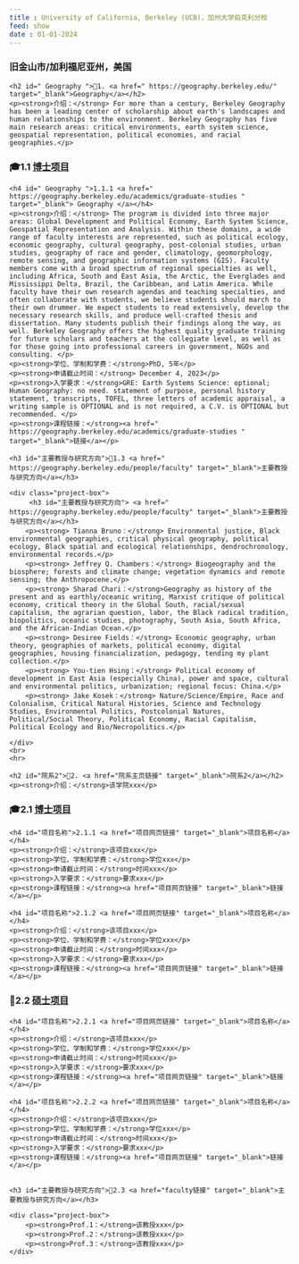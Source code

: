 ```yaml
---
title : University of California, Berkeley (UCB)，加州大学伯克利分校
feed: show
date : 01-01-2024
---
```


<html lang="zh">
<head>
    <meta charset="UTF-8">
    <title> University of California, Berkeley (UCB)，加州大学伯克利分校</title>
    <link rel="stylesheet" href="/assets/css/Template_CSS.css">
</head>
<body>
    <h3>旧金山市/加利福尼亚州，美国</h3>

    <h2 id=" Geography ">🏫1. <a href=" https://geography.berkeley.edu/" target="_blank">Geography</a></h2>
    <p><strong>介绍：</strong> For more than a century, Berkeley Geography has been a leading center of scholarship about earth's landscapes and human relationships to the environment. Berkeley Geography has five main research areas: critical environments, earth system science, geospatial representation, political economies, and racial geographies.</p>

<h3 id="博士项目">🎓1.1 <a href=" https://geography.berkeley.edu/academics/graduate-studies " target="_blank">博士项目</a></h3>

    <h4 id=" Geography ">1.1.1 <a href=" https://geography.berkeley.edu/academics/graduate-studies " target="_blank"> Geography </a></h4>
    <p><strong>介绍：</strong> The program is divided into three major areas: Global Development and Political Economy, Earth System Science, Geospatial Representation and Analysis. Within these domains, a wide range of faculty interests are represented, such as political ecology, economic geography, cultural geography, post-colonial studies, urban studies, geography of race and gender, climatology, geomorphology, remote sensing, and geographic information systems (GIS). Faculty members come with a broad spectrum of regional specialties as well, including Africa, South and East Asia, the Arctic, the Everglades and Mississippi Delta, Brazil, the Caribbean, and Latin America. While faculty have their own research agendas and teaching specialties, and often collaborate with students, we believe students should march to their own drummer. We expect students to read extensively, develop the necessary research skills, and produce well-crafted thesis and dissertation. Many students publish their findings along the way, as well. Berkeley Geography offers the highest quality graduate training for future scholars and teachers at the collegiate level, as well as for those going into professional careers in government, NGOs and consulting. </p>
    <p><strong>学位、学制和学费：</strong>PhD, 5年</p>
    <p><strong>申请截止时间：</strong> December 4, 2023</p>
    <p><strong>入学要求：</strong>GRE: Earth Systems Science: optional; Human Geography: no need. statement of purpose, personal history statement, transcripts, TOFEL, three letters of academic appraisal, a writing sample is OPTIONAL and is not required, a C.V. is OPTIONAL but recommended. </p>
    <p><strong>课程链接：</strong><a href=" https://geography.berkeley.edu/academics/graduate-studies " target="_blank">链接</a></p>

    <h3 id="主要教授与研究方向">🧐1.3 <a href=" https://geography.berkeley.edu/people/faculty" target="_blank">主要教授与研究方向</a></h3>
  
    <div class="project-box">
         <h3 id="主要教授与研究方向"> <a href=" https://geography.berkeley.edu/people/faculty" target="_blank">主要教授与研究方向</a></h3>
        <p><strong> Tianna Bruno：</strong> Environmental justice, Black environmental geographies, critical physical geography, political ecology, Black spatial and ecological relationships, dendrochronology, environmental records.</p>
        <p><strong> Jeffrey Q. Chambers：</strong> Biogeography and the biosphere; forests and climate change; vegetation dynamics and remote sensing; the Anthropocene.</p>
        <p><strong> Sharad Chari：</strong>Geography as history of the present and as earthly/oceanic writing, Marxist critique of political economy, critical theory in the Global South, racial/sexual capitalism, the agrarian question, labor, the Black radical tradition, biopolitics, oceanic studies, photography, South Asia, South Africa, and the African-Indian Ocean.</p>
        <p><strong> Desiree Fields：</strong> Economic geography, urban theory, geographies of markets, political economy, digital geographies, housing financialization, pedagogy, tending my plant collection.</p>
        <p><strong> You-tien Hsing：</strong> Political economy of development in East Asia (especially China), power and space, cultural and environmental politics, urbanization; regional focus: China.</p>
        <p><strong> Jake Kosek：</strong> Nature/Science/Empire, Race and Colonialism, Critical Natural Histories, Science and Technology Studies, Environmental Politics, Postcolonial Natures, Political/Social Theory, Political Economy, Racial Capitalism, Political Ecology and Bio/Necropolitics.</p>

    </div>
    <br>
    <hr>

    <h2 id="院系2">🏫2. <a href="院系主页链接" target="_blank">院系2</a></h2>
    <p><strong>介绍：</strong>该学院xxx</p>

<h3 id="博士项目">🎓2.1 <a href="博士主页链接" target="_blank">博士项目</a></h3>

    <h4 id="项目名称">2.1.1 <a href="项目网页链接" target="_blank">项目名称</a></h4>
    <p><strong>介绍：</strong>该项目xxx</p>
    <p><strong>学位、学制和学费：</strong>学位xxx</p>
    <p><strong>申请截止时间：</strong>时间xxx</p>
    <p><strong>入学要求：</strong>要求xxx</p>
    <p><strong>课程链接：</strong><a href="项目网页链接" target="_blank">链接</a></p>

    <h4 id="项目名称">2.1.2 <a href="项目网页链接" target="_blank">项目名称</a></h4>
    <p><strong>介绍：</strong>该项目xxx</p>
    <p><strong>学位、学制和学费：</strong>学位xxx</p>
    <p><strong>申请截止时间：</strong>时间xxx</p>
    <p><strong>入学要求：</strong>要求xxx</p>
    <p><strong>课程链接：</strong><a href="项目网页链接" target="_blank">链接</a></p>


<h3 id="硕士项目">📖2.2 <a href="硕士主页链接" target="_blank">硕士项目</a></h3>

    <h4 id="项目名称">2.2.1 <a href="项目网页链接" target="_blank">项目名称</a></h4>
    <p><strong>介绍：</strong>该项目xxx</p>
    <p><strong>学位、学制和学费：</strong>学位xxx</p>
    <p><strong>申请截止时间：</strong>时间xxx</p>
    <p><strong>入学要求：</strong>要求xxx</p>
    <p><strong>课程链接：</strong><a href="项目网页链接" target="_blank">链接</a></p>

    <h4 id="项目名称">2.2.2 <a href="项目网页链接" target="_blank">项目名称</a></h4>
    <p><strong>介绍：</strong>该项目xxx</p>
    <p><strong>学位、学制和学费：</strong>学位xxx</p>
    <p><strong>申请截止时间：</strong>时间xxx</p>
    <p><strong>入学要求：</strong>要求xxx</p>
    <p><strong>课程链接：</strong><a href="项目网页链接" target="_blank">链接</a></p>


    <h3 id="主要教授与研究方向">🧐2.3 <a href="faculty链接" target="_blank">主要教授与研究方向</a></h3>
  
    <div class="project-box">
        <p><strong>Prof.1：</strong>该教授xxx</p>
        <p><strong>Prof.2：</strong>该教授xxx</p>
        <p><strong>Prof.3：</strong>该教授xxx</p>
    </div>

</body>
</html>

